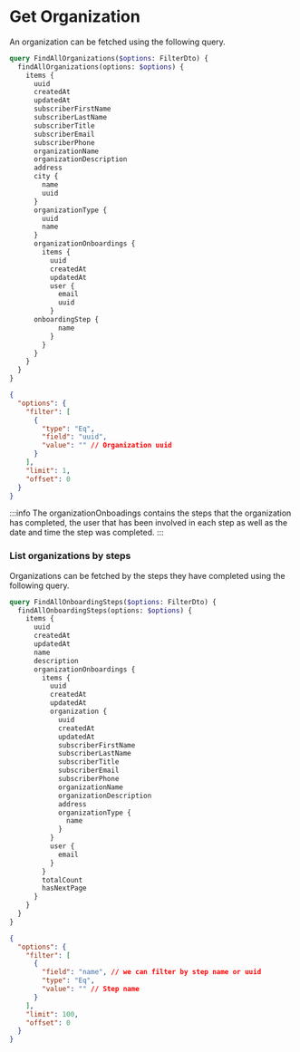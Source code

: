 # Get Organization

An organization can be fetched using the following query.

``` graphql
query FindAllOrganizations($options: FilterDto) {
  findAllOrganizations(options: $options) {
    items {
      uuid
      createdAt
      updatedAt
      subscriberFirstName
      subscriberLastName
      subscriberTitle
      subscriberEmail
      subscriberPhone
      organizationName
      organizationDescription
      address
      city {
        name
        uuid
      }
      organizationType {
        uuid
        name
      }
      organizationOnboardings {
        items {
          uuid
          createdAt
          updatedAt
          user {
            email
            uuid
          }
	  onboardingStep {
            name
          }
        }
      }
    }
  }
}
```

``` json
{
  "options": {
    "filter": [
      {
        "type": "Eq",
        "field": "uuid",
        "value": "" // Organization uuid
      }
    ],
    "limit": 1,
    "offset": 0
  }
}
```

:::info
The organizationOnboadings contains the steps that the organization has completed, the user that has been involved in each step as well as the date and time the step was completed.
:::

### List organizations by steps

Organizations can be fetched by the steps they have completed using the following query.

``` graphql
query FindAllOnboardingSteps($options: FilterDto) {
  findAllOnboardingSteps(options: $options) {
    items {
      uuid
      createdAt
      updatedAt
      name
      description
      organizationOnboardings {
        items {
          uuid
          createdAt
          updatedAt
          organization {
            uuid
            createdAt
            updatedAt
            subscriberFirstName
            subscriberLastName
            subscriberTitle
            subscriberEmail
            subscriberPhone
            organizationName
            organizationDescription
            address
            organizationType {
              name
            }
          }
          user {
            email
          }
        }
        totalCount
        hasNextPage
      }
    }
  }
}
```

``` json
{
  "options": {
    "filter": [
      {
        "field": "name", // we can filter by step name or uuid
        "type": "Eq", 
        "value": "" // Step name
      }
    ],
    "limit": 100,
    "offset": 0
  }
}
```
